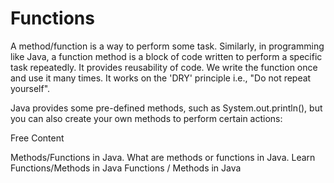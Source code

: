 # Functions

A method/function is a way to perform some task. Similarly, in programming like Java, a function method is a block of code written to perform a specific task repeatedly. It provides reusability of code. We write the function once and use it many times. It works on the 'DRY' principle i.e., "Do not repeat yourself".

Java provides some pre-defined methods, such as System.out.println(), but you can also create your own methods to perform certain actions:

<ResourceGroupTitle>Free Content</ResourceGroupTitle>

<BadgeLink colorScheme='yellow' badgeText='Read' href='https://www.javatpoint.com/method-in-java'>Methods/Functions in Java.</BadgeLink>
<BadgeLink colorScheme='yellow' badgeText='Read' href='https://www.geeksforgeeks.org/methods-in-java/'>What are methods or functions in Java.</BadgeLink>
<BadgeLink colorScheme='yellow' badgeText='Read' href='https://www.w3schools.com/java/java_methods.asp'>Learn Functions/Methods in Java</BadgeLink>
<BadgeLink badgeText='Watch' href='https://www.youtube.com/watch?v=vvanI8NRlSI'>Functions / Methods in Java</BadgeLink>
